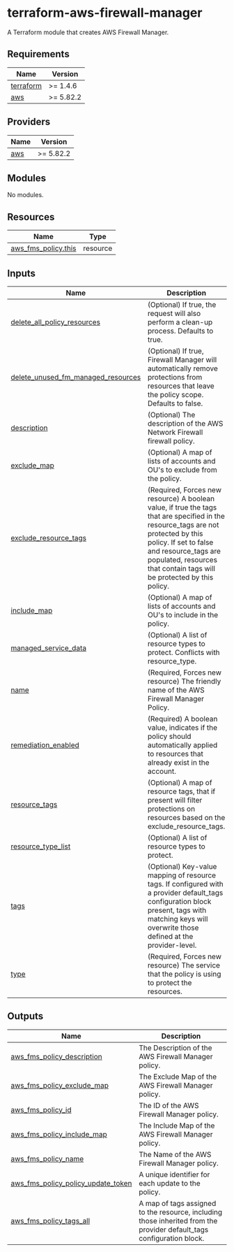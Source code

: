 # terraform-aws-firewall-manager
A Terraform module that creates AWS Firewall Manager.

<!-- BEGIN_TF_DOCS -->
## Requirements

| Name | Version |
|------|---------|
| <a name="requirement_terraform"></a> [terraform](#requirement\_terraform) | >= 1.4.6 |
| <a name="requirement_aws"></a> [aws](#requirement\_aws) | >= 5.82.2 |

## Providers

| Name | Version |
|------|---------|
| <a name="provider_aws"></a> [aws](#provider\_aws) | >= 5.82.2 |

## Modules

No modules.

## Resources

| Name | Type |
|------|------|
| [aws_fms_policy.this](https://registry.terraform.io/providers/hashicorp/aws/latest/docs/resources/fms_policy) | resource |

## Inputs

| Name | Description | Type | Default | Required |
|------|-------------|------|---------|:--------:|
| <a name="input_delete_all_policy_resources"></a> [delete\_all\_policy\_resources](#input\_delete\_all\_policy\_resources) | (Optional) If true, the request will also perform a clean-up process. Defaults to true. | `bool` | `true` | no |
| <a name="input_delete_unused_fm_managed_resources"></a> [delete\_unused\_fm\_managed\_resources](#input\_delete\_unused\_fm\_managed\_resources) | (Optional) If true, Firewall Manager will automatically remove protections from resources that leave the policy scope. Defaults to false. | `bool` | `false` | no |
| <a name="input_description"></a> [description](#input\_description) | (Optional) The description of the AWS Network Firewall firewall policy. | `string` | `null` | no |
| <a name="input_exclude_map"></a> [exclude\_map](#input\_exclude\_map) | (Optional) A map of lists of accounts and OU's to exclude from the policy. | `map(list(string))` | `{}` | no |
| <a name="input_exclude_resource_tags"></a> [exclude\_resource\_tags](#input\_exclude\_resource\_tags) | (Required, Forces new resource) A boolean value, if true the tags that are specified in the resource\_tags are not protected by this policy. If set to false and resource\_tags are populated, resources that contain tags will be protected by this policy. | `bool` | `false` | no |
| <a name="input_include_map"></a> [include\_map](#input\_include\_map) | (Optional) A map of lists of accounts and OU's to include in the policy. | `map(list(string))` | `{}` | no |
| <a name="input_managed_service_data"></a> [managed\_service\_data](#input\_managed\_service\_data) | (Optional) A list of resource types to protect. Conflicts with resource\_type. | `any` | n/a | yes |
| <a name="input_name"></a> [name](#input\_name) | (Required, Forces new resource) The friendly name of the AWS Firewall Manager Policy. | `string` | n/a | yes |
| <a name="input_remediation_enabled"></a> [remediation\_enabled](#input\_remediation\_enabled) | (Required) A boolean value, indicates if the policy should automatically applied to resources that already exist in the account. | `bool` | `false` | no |
| <a name="input_resource_tags"></a> [resource\_tags](#input\_resource\_tags) | (Optional) A map of resource tags, that if present will filter protections on resources based on the exclude\_resource\_tags. | `map(string)` | `{}` | no |
| <a name="input_resource_type_list"></a> [resource\_type\_list](#input\_resource\_type\_list) | (Optional) A list of resource types to protect. | `list(string)` | `[]` | no |
| <a name="input_tags"></a> [tags](#input\_tags) | (Optional) Key-value mapping of resource tags. If configured with a provider default\_tags configuration block present, tags with matching keys will overwrite those defined at the provider-level. | `map(string)` | `{}` | no |
| <a name="input_type"></a> [type](#input\_type) | (Required, Forces new resource) The service that the policy is using to protect the resources. | `string` | n/a | yes |

## Outputs

| Name | Description |
|------|-------------|
| <a name="output_aws_fms_policy_description"></a> [aws\_fms\_policy\_description](#output\_aws\_fms\_policy\_description) | The Description of the AWS Firewall Manager policy. |
| <a name="output_aws_fms_policy_exclude_map"></a> [aws\_fms\_policy\_exclude\_map](#output\_aws\_fms\_policy\_exclude\_map) | The Exclude Map of the AWS Firewall Manager policy. |
| <a name="output_aws_fms_policy_id"></a> [aws\_fms\_policy\_id](#output\_aws\_fms\_policy\_id) | The ID of the AWS Firewall Manager policy. |
| <a name="output_aws_fms_policy_include_map"></a> [aws\_fms\_policy\_include\_map](#output\_aws\_fms\_policy\_include\_map) | The Include Map of the AWS Firewall Manager policy. |
| <a name="output_aws_fms_policy_name"></a> [aws\_fms\_policy\_name](#output\_aws\_fms\_policy\_name) | The Name of the AWS Firewall Manager policy. |
| <a name="output_aws_fms_policy_policy_update_token"></a> [aws\_fms\_policy\_policy\_update\_token](#output\_aws\_fms\_policy\_policy\_update\_token) | A unique identifier for each update to the policy. |
| <a name="output_aws_fms_policy_tags_all"></a> [aws\_fms\_policy\_tags\_all](#output\_aws\_fms\_policy\_tags\_all) | A map of tags assigned to the resource, including those inherited from the provider default\_tags configuration block. |
<!-- END_TF_DOCS -->